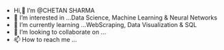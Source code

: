 - Hi,👋 I’m @CHETAN SHARMA
- 👀 I’m interested in ...Data Science, Machine Learning & Neural Networks
- 🌱 I’m currently learning ...WebScraping, Data Visualization & SQL
- 💞️ I’m looking to collaborate on ...
- 📫 How to reach me ...
